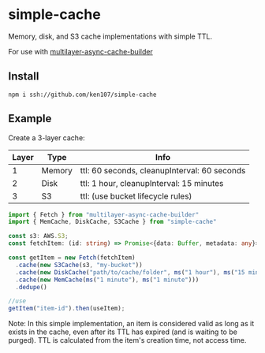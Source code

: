 # simple-cache
Memory, disk, and S3 cache implementations with simple TTL.

For use with [multilayer-async-cache-builder](https://github.com/ken107/multilayer-async-cache-builder)

## Install
```
npm i ssh://github.com/ken107/simple-cache
```

## Example
Create a 3-layer cache:

Layer | Type   | Info
------|--------|---------------------------------------------
1     | Memory | ttl: 60 seconds, cleanupInterval: 60 seconds
2     | Disk   | ttl: 1 hour, cleanupInterval: 15 minutes
3     | S3     | ttl: (use bucket lifecycle rules)

```typescript
import { Fetch } from "multilayer-async-cache-builder"
import { MemCache, DiskCache, S3Cache } from "simple-cache"

const s3: AWS.S3;
const fetchItem: (id: string) => Promise<{data: Buffer, metadata: any}>;

const getItem = new Fetch(fetchItem)
  .cache(new S3Cache(s3, "my-bucket"))
  .cache(new DiskCache("path/to/cache/folder", ms("1 hour"), ms("15 minutes")))
  .cache(new MemCache(ms("1 minute"), ms("1 minute")))
  .dedupe()

//use
getItem("item-id").then(useItem);
```

Note: In this simple implementation, an item is considered valid as long as it exists in the cache, even after its TTL has expired (and is waiting to be purged).  TTL is calculated from the item's creation time, not access time.
